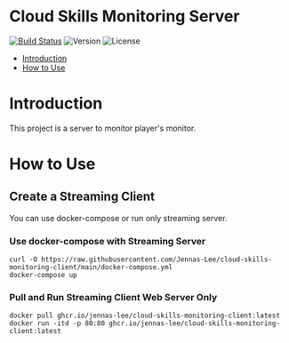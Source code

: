 # Cloud Skills Monitoring Server

[![Build Status](https://app.travis-ci.com/Jennas-Lee/cloud-skills-monitoring-client.svg?branch=main)](https://app.travis-ci.com/Jennas-Lee/cloud-skills-monitoring-client)
![Version](https://img.shields.io/github/package-json/v/Jennas-Lee/cloud-skills-monitoring-client)
![License](https://img.shields.io/github/license/Jennas-Lee/cloud-skills-monitoring-client)


- [Introduction](#introduction)
- [How to Use](#how-to-use)

# Introduction

This project is a server to monitor player's monitor.

# How to Use

## Create a Streaming Client

You can use docker-compose or run only streaming server.

### Use docker-compose with Streaming Server

``` shell
curl -O https://raw.githubusercontent.com/Jennas-Lee/cloud-skills-monitoring-client/main/docker-compose.yml
docker-compose up
```

### Pull and Run Streaming Client Web Server Only

``` shell
docker pull ghcr.io/jennas-lee/cloud-skills-monitoring-client:latest
docker run -itd -p 80:80 ghcr.io/jennas-lee/cloud-skills-monitoring-client:latest
```